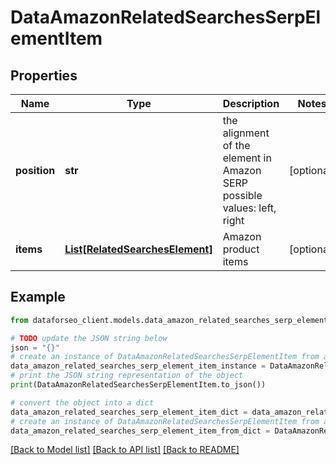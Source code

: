 # DataAmazonRelatedSearchesSerpElementItem


## Properties

Name | Type | Description | Notes
------------ | ------------- | ------------- | -------------
**position** | **str** | the alignment of the element in Amazon SERP possible values: left, right | [optional] 
**items** | [**List[RelatedSearchesElement]**](RelatedSearchesElement.md) | Amazon product items | [optional] 

## Example

```python
from dataforseo_client.models.data_amazon_related_searches_serp_element_item import DataAmazonRelatedSearchesSerpElementItem

# TODO update the JSON string below
json = "{}"
# create an instance of DataAmazonRelatedSearchesSerpElementItem from a JSON string
data_amazon_related_searches_serp_element_item_instance = DataAmazonRelatedSearchesSerpElementItem.from_json(json)
# print the JSON string representation of the object
print(DataAmazonRelatedSearchesSerpElementItem.to_json())

# convert the object into a dict
data_amazon_related_searches_serp_element_item_dict = data_amazon_related_searches_serp_element_item_instance.to_dict()
# create an instance of DataAmazonRelatedSearchesSerpElementItem from a dict
data_amazon_related_searches_serp_element_item_from_dict = DataAmazonRelatedSearchesSerpElementItem.from_dict(data_amazon_related_searches_serp_element_item_dict)
```
[[Back to Model list]](../README.md#documentation-for-models) [[Back to API list]](../README.md#documentation-for-api-endpoints) [[Back to README]](../README.md)


